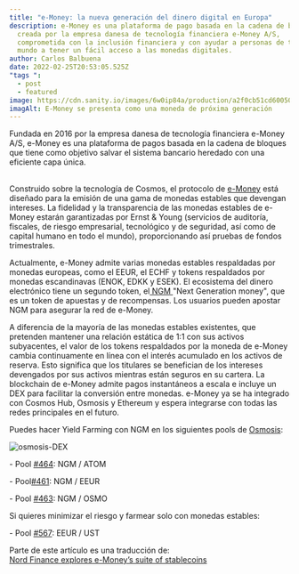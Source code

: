 ```yaml
---
title: "e-Money: la nueva generación del dinero digital en Europa"
description: e-Money es una plataforma de pago basada en la cadena de bloques
  creada por la empresa danesa de tecnología financiera e-Money A/S,
  comprometida con la inclusión financiera y con ayudar a personas de todo el
  mundo a tener un fácil acceso a las monedas digitales.
author: Carlos Balbuena
date: 2022-02-25T20:53:05.525Z
"tags ":
  - post
  - featured
image: https://cdn.sanity.io/images/6w0ip84a/production/a2f0cb51cd60050de05646357af53cfe89caecb0-3000x2000.jpg?auto=format&h=1700&q=100&w=1700
imagAlt: E-Money se presenta como una moneda de próxima generación
---
```

Fundada en 2016 por la empresa danesa de tecnología financiera e-Money A/S, e-Money es una plataforma de pagos basada en la cadena de bloques que tiene como objetivo salvar el sistema bancario heredado con una eficiente capa única.

\
Construido sobre la tecnología de Cosmos, el protocolo de [e-Money](https://e-money.com/) está diseñado para la emisión de una gama de monedas estables que devengan intereses. La fidelidad y la transparencia de las monedas estables de e-Money estarán garantizadas por Ernst & Young (servicios de auditoría, fiscales, de riesgo empresarial, tecnológico y de seguridad, así como de capital humano en todo el mundo), proporcionando así pruebas de fondos trimestrales.

Actualmente, e-Money admite varias monedas estables respaldadas por monedas europeas, como el EEUR, el ECHF y tokens respaldados por monedas escandinavas (ENOK, EDKK y ESEK). El ecosistema del dinero electrónico tiene un segundo token, el[ NGM ](https://www.coingecko.com/en/coins/e-money)"Next Generation money", que es un token de apuestas y de recompensas. Los usuarios pueden apostar NGM para asegurar la red de e-Money.

A diferencia de la mayoría de las monedas estables existentes, que pretenden mantener una relación estática de 1:1 con sus activos subyacentes, el valor de los tokens respaldados por la moneda de e-Money cambia continuamente en línea con el interés acumulado en los activos de reserva. Esto significa que los titulares se benefician de los intereses devengados por sus activos mientras están seguros en su cartera. La blockchain de e-Money admite pagos instantáneos a escala e incluye un DEX para facilitar la conversión entre monedas. e-Money ya se ha integrado con Cosmos Hub, Osmosis y Ethereum y espera integrarse con todas las redes principales en el futuro.

Puedes hacer Yield Farming con NGM en los siguientes pools de [Osmosis](https://app.osmosis.zone/):

![osmosis-DEX](https://app.osmosis.zone/public/assets/backgrounds/osmosis-guy-in-lab.png "Farming en Osmosis")

\- Pool [\#464](https://app.osmosis.zone/pool/464): NGM / ATOM

\- Pool[\#461](https://app.osmosis.zone/pool/461): NGM / EEUR

\- Pool [\#463](https://app.osmosis.zone/pool/463): NGM / OSMO

Si quieres minimizar el riesgo y farmear solo con monedas estables:

\- Pool [\#567](https://app.osmosis.zone/pool/567): EEUR / UST

Parte de este artículo es una traducción de:\
[Nord Finance explores e-Money’s suite of stablecoins ](https://medium.com/e-money-com/nord-finance-explores-e-moneys-suite-of-stablecoins-a1f6ecd32783)